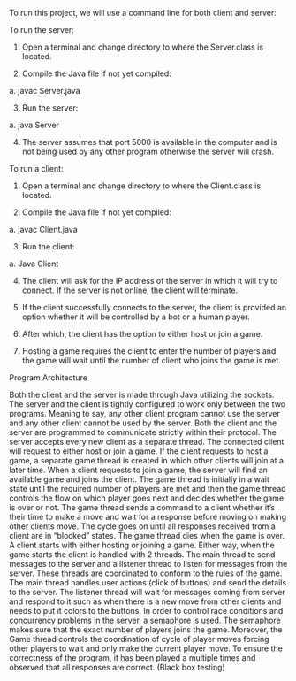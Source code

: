 To run this project, we will use a command line for both client and server:

To run the server:

1.	Open a terminal and change directory to where the Server.class is located.

2.	Compile the Java file if not yet compiled:

a.	javac Server.java

3.	Run the server:

a.	java Server

4.	The server assumes that port 5000 is available in the computer and is not being used by any other program otherwise the server will crash.

To run a client:

1.	Open a terminal and change directory to where the Client.class is located.

2.	Compile the Java file if not yet compiled:

a.	javac Client.java

3.	Run the client:

a.	Java Client

4.	The client will ask for the IP address of the server in which it will try to connect. If the server is not online, the client will terminate.

5.	If the client successfully connects to the server, the client is provided an option whether it will be controlled by a bot or a human player.

6.	After which, the client has the option to either host or join a game.

7.	Hosting a game requires the client to enter the number of players and the game will wait until the number of client who joins the game is met.

Program Architecture

Both the client and the server is made through Java utilizing the sockets. The server and the client is tightly configured to work only between the two programs. Meaning to say, any other client program cannot use the server and any other client cannot be used by the server. Both the client and the server are programmed to communicate strictly within their protocol.
The server accepts every new client as a separate thread. The connected client will request to either host or join a game. If the client requests to host a game, a separate game thread is created in which other clients will join at a later time. When a client requests to join a game, the server will find an available game and joins the client. 
The game thread is initially in a wait state until the required number of players are met and then the game thread controls the flow on which player goes next and decides whether the game is over or not. The game thread sends a command to a client whether it’s their time to make a move and wait for a response before moving on making other clients move. The cycle goes on until all responses received from a client are in “blocked” states. The game thread dies when the game is over.
A client starts with either hosting or joining a game. Either way, when the game starts the client is handled with 2 threads. The main thread to send messages to the server and a listener thread to listen for messages from the server. These threads are coordinated to conform to the rules of the game. The main thread handles user actions (click of buttons) and send the details to the server. The listener thread will wait for messages coming from server and respond to it such as when there is a new move from other clients and needs to put it colors to the buttons.
In order to control race conditions and concurrency problems in the server, a semaphore is used. The semaphore makes sure that the exact number of players joins the game. Moreover, the Game thread controls the coordination of cycle of player moves forcing other players to wait and only make the current player move.
To ensure the correctness of the program, it has been played a multiple times and observed that all responses are correct. (Black box testing)
